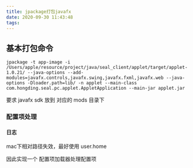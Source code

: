 ```yaml
---
title: jpackage打包javafx
date: 2020-09-30 11:43:48
tags:
---
```


<!-- more -->



## 基本打包命令



```
jpackage -t app-image -i /Users/apple/resource/project/java/seal_client/applet/target/applet-1.0.21/ --java-options --add-modules=javafx.controls,javafx.swing,javafx.fxml,javafx.web --java-options -Dloader.path=lib/ -n applet --main-class com.hongding.seal.pc.applet.AppletApplication --main-jar applet.jar
```

要求 javafx sdk 放到 对应的 mods 目录下



### 配置项处理

#### 日志

mac下相对路径失效，最好使用 user.home



因此实现一个 配置项加载器处理配置项